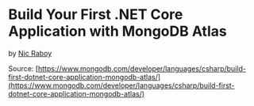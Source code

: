 # Build Your First .NET Core Application with MongoDB Atlas
by [Nic Raboy](https://www.mongodb.com/developer/author/nic-raboy/)

Source: [https://www.mongodb.com/developer/languages/csharp/build-first-dotnet-core-application-mongodb-atlas/](https://www.mongodb.com/developer/languages/csharp/build-first-dotnet-core-application-mongodb-atlas/)